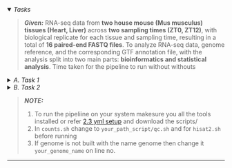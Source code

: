 
<details open>
  <summary><i>Tasks</i></summary>
  
>**_Given:_**
> RNA-seq data from **two house mouse (Mus musculus) tissues (Heart, Liver)** across **two sampling times (ZT0, ZT12)**, with biological replicate for each tissue and sampling time, resulting in a total of **16 paired-end FASTQ files**.
> To analyze RNA-seq data, genome reference, and the corresponding GTF annotation file, with the analysis split into two main parts: __bioinformatics and statistical analysis__.
> Time taken for the pipeline to run without withouts 

  
  <details>
    <summary><i>A. Task 1</i></summary>
    
>Longest Substring Calculator
    
#### 1. a. Quality Control: 
- [X] [Fastqc](https://github.com/gunj007/RNA-Seq/tree/main/qcreports/rawfq_qc) Performed quality control using FastQC on rawfastq.gz 16
- [X] [MultiQC](https://github.com/gunj007/RNA-Seq/blob/main/qcreports/rawfq_qc/multiqc_report.html) Provided a summary report using MultiQC, adapter contamination seen. 
#### b. Adapter Trimming: 
- [X] using fastp. 
- [x] Provide a summary report detailing the percentage of reads trimmed. [Multiqc](https://github.com/gunj007/RNA-Seq/blob/main/qcreports/trimfq_qc/multiqc_report.html)
#### c. Genome Preparation: 
- [X] Prepared a [genome index using HISAT2](https://github.com/gunj007/RNA-Seq#genome-build--hisat2-genome-index) 
#### d. Alignment and Mapping: 
- [ ] Performed read alignment using HISAT2
- [ ] Provide alignment statistics and its visualization report, including the percentage of aligned reads, mapped reads, and potential issues with multi-mapping. 
#### e. Read Quantification: 
- [ ] Quantify gene expression using featureCounts or other suitable quantification software to generate a gene count expression matrix and provide associated statistical reports. 
- [ ] Output the results in a tabular format with protein coding genes ID as rows and samples as columns.



--- 
  </details>


  <details>
    <summary><i>B. Task 2</i></summary>
>Perform the differential expression and functional enrichment analysis using the gene count matrix created in bioinformatics analysis. 
    
#### a. Data reproducibility and pattern of variation: 
    
- [ ] Determine the reproducibility of the sample and then visualize the data using scatter plots and heatmaps. 
- [ ] Perform Principal Component Analysis (PCA) to investigate the overall pattern of variation across all samples in the dataset. 
#### b. Differential Expression Analysis: 
- [ ]  Use a factorial design in DESeq2 to model main effects (tissue and sampling time) and their interaction (formula: ~ tissue + time + tissue:time). Clearly report the statistical analysis of differentially expressed genes (DEGs) with 1) tissue-specific, 2) time-specific, and 3) interaction effects. 
- [ ]  Perform paired contrast analysis and detect DEGs between tissues at each sampling time. Visualize the results using volcano plots. 
- [ ]  Perform the clustering analysis for all DEGs and visualize the results using comprehensive heatmaps. 
- [ ]  For each statistical analysis group, display the expression patterns of the top DEGs and explain their biological significance. 
#### c. Functional Enrichment Analysis: 
- [ ]  For each statistical analysis group, perform GO/KEGG pathway enrichment analysis. Include bubble plots or bar plots for the top enriched pathways and provide tables summarizing key terms/pathways.

---
  </details>

</details>


>**_NOTE:_**  
> 1. To run the pipeliine on your system makesure you all the tools installed or refer [2.3 yml setup](https://github.com/gunj007/RNA-Seq?tab=readme-ov-file#23-installation-using-yml-rnaseq_envyml) and download the scripts/
> 2. In `counts.sh` change to `your_path_script/qc.sh` and for `hisat2.sh` before running
> 3. If genome is not built with the name genome then change it `your_genome_name` on line no. 

***
